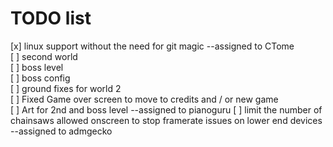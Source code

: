 # TODO list

[x] linux support without the need for git magic  --assigned to CTome  
[ ] second world  
[ ] boss level  
[ ] boss config  
[ ] ground fixes for world 2  
[ ] Fixed Game over screen to move to credits and / or new game  
[ ] Art for 2nd and boss level --assigned to pianoguru
[ ] limit the number of chainsaws allowed onscreen to stop framerate issues on lower end devices --assigned to admgecko
